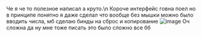Че я че то полезное написал а круто.\n
Короче интерфейс говна поел но в принципе понятно я даже сделал что вообще без мышки можно было вводить числа, мб сделаю бинды на сброс и копирование
![image](https://github.com/user-attachments/assets/e4547b5d-de9e-4e7e-aa3a-76db02253bc7)
Оч сложна да ну мне тоже писать это было сложно все бб
